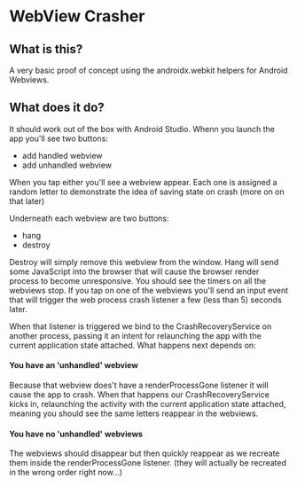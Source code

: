 # WebView Crasher

## What is this?

A very basic proof of concept using the androidx.webkit helpers for Android Webviews.

## What does it do?

It should work out of the box with Android Studio. Whenn you launch the app you'll see two buttons:

- add handled webview
- add unhandled webview

When you tap either you'll see a webview appear. Each one is assigned a random letter to demonstrate the idea of saving state on crash (more on on that later)

Underneath each webview are two buttons:

- hang
- destroy

Destroy will simply remove this webview from the window. Hang will send some JavaScript into the browser that will cause the browser render process to become unresponsive. You should see the timers on all the webviews stop. If you tap on one of the webviews you'll send an input event that will trigger the web process crash listener a few (less than 5) seconds later.

When that listener is triggered we bind to the CrashRecoveryService on another process, passing it an intent for relaunching the app with the current application state attached. What happens next depends on:

#### You have an 'unhandled' webview

Because that webview does't have a renderProcessGone listener it will cause the app to crash. When that happens our CrashRecoveryService kicks in, relaunching the activity with the current application state attached, meaning you should see the same letters reappear in the webviews.

#### You have no 'unhandled' webviews

The webviews should disappear but then quickly reappear as we recreate them inside the renderProcessGone listener. (they will actually be recreated in the wrong order right now...)
